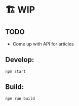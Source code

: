 # 🏗 WIP

## TODO
- Come up with API for articles

## Develop:
```
npm start
```

## Build:
```
npm run build
```
